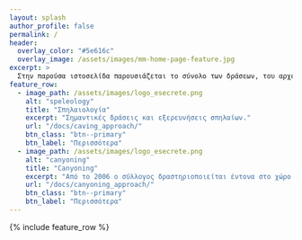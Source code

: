 ```yaml
---
layout: splash
author_profile: false
permalink: /
header:
  overlay_color: "#5e616c"
  overlay_image: /assets/images/mm-home-page-feature.jpg
excerpt: >
  Στην παρούσα ιστοσελίδα παρουσιάζεται το σύνολο των δράσεων, του αρχείου και του παραγόμενου έργου του συλλόγου.
feature_row:
  - image_path: /assets/images/logo_esecrete.png
    alt: "speleology"
    title: "Σπηλαιολογία"
    excerpt: "Σημαντικές δράσεις και εξερευνήσεις σπηλαίων."
    url: "/docs/caving_approach/"
    btn_class: "btn--primary"
    btn_label: "Περισσότερα"
  - image_path: /assets/images/logo_esecrete.png
    alt: "canyoning"
    title: "Canyoning"
    excerpt: "Από το 2006 ο σύλλογος δραστηριοποιείται έντονα στο χώρο του canyoning με νέες εξερευνήσεις, δημοσιεύσεις και καινοτοτόμες προσεγγίσεις στην εκπαίδευση."
    url: "/docs/canyoning_approach/"
    btn_class: "btn--primary"
    btn_label: "Περισσότερα"      
---
```


{% include feature_row %}

